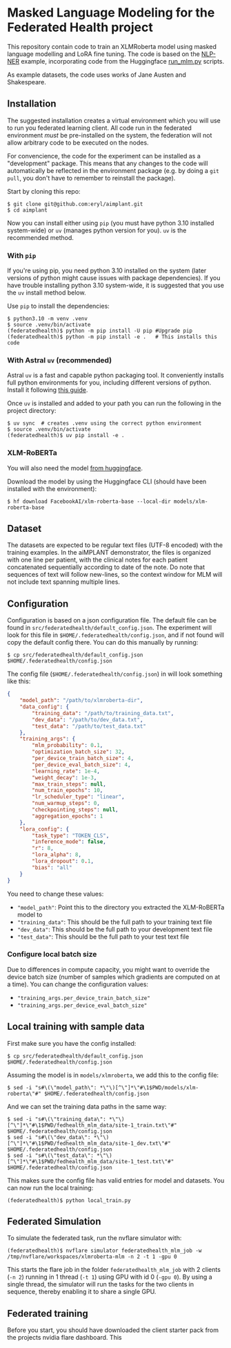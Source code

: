 # Masked Language Modeling for the Federated Health project

This repository contain code to train an XLMRoberta model using masked language modelling and LoRA fine tuning. The code is based on the [NLP-NER](https://github.com/NVIDIA/NVFlare/tree/main/examples/advanced/nlp-ner) example, incorporating code from the Huggingface [run_mlm.py](https://github.com/huggingface/transformers/blob/main/examples/pytorch/language-modeling/run_mlm_no_trainer.py) scripts.

As example datasets, the code uses works of Jane Austen and Shakespeare.


## Installation

The suggested installation creates a virtual environment which you will use to run you federated learning client. All code run in the federated environment _must_ be pre-installed on the system, the federation will not allow arbitrary code to be executed on the nodes.

For convencience, the code for the experiment can be installed as a "development" package. This means that any changes to the code will automatically be reflected in the environment package (e.g. by doing a `git pull`, you don't have to remember to reinstall the package).

Start by cloning this repo:
```shell
$ git clone git@github.com:eryl/aimplant.git
$ cd aimplant
```

Now you can install either using `pip` (you must have python 3.10 installed system-wide) or `uv` (manages python version for you). `uv` is the recommended method.

### With `pip`

If you're using pip, you need python 3.10 installed on the system (later versions of python might cause issues with package dependencies). If you have trouble installing python 3.10 system-wide, it is suggested that you use the `uv` install method below.

Use `pip` to install the dependencies:

```shell
$ python3.10 -m venv .venv
$ source .venv/bin/activate
(federatedhealth)$ python -m pip install -U pip #Upgrade pip
(federatedhealth)$ python -m pip install -e .   # This installs this code
```

### With Astral `uv` (recommended)

Astral `uv` is a fast and capable python packaging tool. It conveniently installs full python environments for you, including different versions of python. Install it following [this guide](https://docs.astral.sh/uv/getting-started/installation).

Once `uv` is installed and added to your path you can run the following in the project directory:

```shell
$ uv sync  # creates .venv using the correct python environment
$ source .venv/bin/activate
(federatedhealth)$ uv pip install -e .
```

### XLM-RoBERTa

You will also need the model [from huggingface](https://huggingface.co/FacebookAI/xlm-roberta-base). 

<!--Download the model from the project sharepoint (`WP2_health_data_space/T2.2_federated_infrastructure/fl_infrastructure/nvidia_flare/models/xlm-roberta-base.tar.gz`). Download this file and extract it to some directory (e.g. `models/xlm-roberta`).-->

Download the model by using the Huggingface CLI (should have been installed with the environment):
```shell
$ hf download FacebookAI/xlm-roberta-base --local-dir models/xlm-roberta-base
```

## Dataset

The datasets are expected to be regular text files (UTF-8 encoded) with the training examples. In the aiMPLANT demonstrator, the files is organized with one line per patient, with the clinical notes for each patient concatenated sequentially according to date of the note. Do note that sequences of text will follow new-lines, so the context window for MLM will not include text spanning multiple lines. 


## Configuration

Configuration is based on a json configuration file. The default file can be found in `src/federatedhealth/default_config.json`. The experiment will look for this file in `$HOME/.federatedhealth/config.json`, and if not found will copy the default config there. You can do this manually by running:

```shell
$ cp src/federatedhealth/default_config.json $HOME/.federatedhealth/config.json
```

The config file (`$HOME/.federatedhealth/config.json`) in will look something like this:

```json
{
    "model_path": "/path/to/xlmroberta-dir",
    "data_config": {
        "training_data": "/path/to/training_data.txt",
        "dev_data": "/path/to/dev_data.txt",
        "test_data": "/path/to/test_data.txt"
    },
    "training_args": {
        "mlm_probability": 0.1,
        "optimization_batch_size": 32,
        "per_device_train_batch_size": 4,
        "per_device_eval_batch_size": 4,
        "learning_rate": 1e-4,
        "weight_decay": 1e-3,
        "max_train_steps": null,
        "num_train_epochs": 10,
        "lr_scheduler_type": "linear",
        "num_warmup_steps": 0,
        "checkpointing_steps": null,
        "aggregation_epochs": 1
    },
    "lora_config": {
        "task_type": "TOKEN_CLS", 
        "inference_mode": false, 
        "r": 8, 
        "lora_alpha": 8, 
        "lora_dropout": 0.1,
        "bias": "all"
    }
}
```

You need to change these values:
 - `"model_path"`: Point this to the directory you extracted the XLM-RoBERTa model to 
 - `"training_data"`: This should be the full path to your training text file
 - `"dev_data"`: This should be the full path to your development text file
 - `"test_data"`: This should be the full path to your test text file


### Configure local batch size
Due to differences in compute capacity, you might want to override the device batch size (number of samples which gradients are computed on at a time). You can change the configuration values:

 - `"training_args.per_device_train_batch_size"`
 - `"training_args.per_device_eval_batch_size"`


## Local training with sample data

First make sure you have the config installed:

```shell
$ cp src/federatedhealth/default_config.json $HOME/.federatedhealth/config.json
```

Assuming the model is in `models/xlmroberta`, we add this to the config file:

```shell
$ sed -i "s#\(\"model_path\": *\"\)[^\"]*\"#\1$PWD/models/xlm-roberta\"#" $HOME/.federatedhealth/config.json
```
And we can set the training data paths in the same way:

```shell
$ sed -i "s#\(\"training_data\": *\"\)[^\"]*\"#\1$PWD/fedhealth_mlm_data/site-1_train.txt\"#" $HOME/.federatedhealth/config.json
$ sed -i "s#\(\"dev_data\": *\"\)[^\"]*\"#\1$PWD/fedhealth_mlm_data/site-1_dev.txt\"#" $HOME/.federatedhealth/config.json
$ sed -i "s#\(\"test_data\": *\"\)[^\"]*\"#\1$PWD/fedhealth_mlm_data/site-1_test.txt\"#" $HOME/.federatedhealth/config.json
```

This makes sure the config file has valid entries for model and datasets. You can now run the local training:

```shell
(federatedhealth)$ python local_train.py
```


## Federated Simulation

To simulate the federated task, run the nvflare simulator with:

```shell
(federatedhealth)$ nvflare simulator federatedhealth_mlm_job -w /tmp/nvflare/workspaces/xlmroberta-mlm -n 2 -t 1 -gpu 0 
```

This starts the flare job in the folder `federatedhealth_mlm_job` with 2 clients (`-n 2`) running in 1 thread (`-t 1`) using GPU with id 0 (`-gpu 0`). By using a single thread, the simulator will run the tasks for the two clients in sequence, thereby enabling it to share a single GPU.

<!--
## Dockerized run (not updated since 2025-06-30)

You can instead run the client using docker. The `build/Dockerfile` containts the build recipie. The build definition assumes there are certain files needed to be copied into the container. You need to download the XLM-RoBERTa model and place it in `models/xlm-roberta`.

Use the following to build the container:

```
$ cd build
$ docker build -t fedhealth .
```

To run the image, you need to mount in certain directories (path is inside container, the mount target):
 - `/app/data` - this directory should contain three text files, `training_data.txt`, `dev_data.txt` and `test_data.txt`.
 - `/app/client_kit` - this directory should contain your nvidia flare client directory, i.e. your credentials and the startup script.
 - `/app/workspace` - this is where all persistent data from the run will be saved (is this needed, if it's stored under client_kit that's probably for the best)

 To run the container, use the following command (replace the `/path/to/your/[...]` with the appropriate path):

 ```
 docker run --gpus all -it \
    -v /path/to/your/dataset:/app/data \
    -v /path/to/your/client_kit:/app/client_kit \
    fedhealth bash
 ```

This (running with `bash` as an argument) will start a shell inside the container which you can experiment with. There are two other entrypoints available: `simulator` and `client`. These are shortcuts to either start a simulated run inside the container (to test that things work) or to start in NVFLARE client mode, i.e. connect your computer to the federated network.

To run the simulator, you can for example run:

```
$ docker run --gpus all -it -v ./fedhealth_mlm_data:/app/data fedhealth simulate
```

-->

## Federated training

Before you start, you should have downloaded the client starter pack from the projects nvidia flare dashboard.
This 